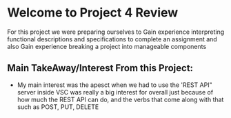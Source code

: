 # Welcome to Project 4 Review

For this project we were preparing ourselves to Gain experience interpreting functional descriptions and specifications to complete an assignment and also
Gain experience breaking a project into manageable components

## Main TakeAway/Interest From this Project:

- My main interest was the apesct when we had to use the 'REST API" server inside VSC was really a big interest for overall just because of how much the REST API can do, and the verbs that come along with that such as POST, PUT, DELETE
